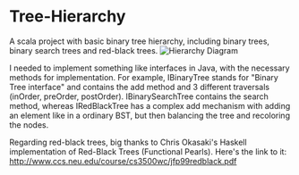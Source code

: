 # Tree-Hierarchy
A scala project with basic binary tree hierarchy, including binary trees, binary search trees and red-black trees.
![Hierarchy Diagram](https://raw.github.com/olkinn/Tree-Hierarchy/screenshots/Pictures/pic1.png)

I needed to implement something like interfaces in Java, with the necessary methods for implementation. For example, IBinaryTree stands for "Binary Tree interface" and contains the add method and 3 different traversals (inOrder, preOrder, postOrder).
IBinarySearchTree contains the search method, whereas IRedBlackTree has a complex add mechanism with adding an element like in a ordinary BST, but then balancing the tree and recoloring the nodes.

Regarding red-black trees, big thanks to Chris Okasaki's Haskell implementation of Red-Black Trees (Functional Pearls).
Here's the link to it: http://www.ccs.neu.edu/course/cs3500wc/jfp99redblack.pdf 
